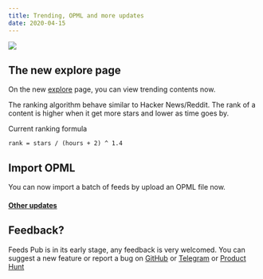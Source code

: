 ```yaml
---
title: Trending, OPML and more updates
date: 2020-04-15
---
```


![](https://timqian-imgs.s3.ap-southeast-1.amazonaws.com/2020-04-Screen%20Shot%202020-04-15%20at%2011.14.23%20AM.png)

## The new explore page

On the new [explore](https://feeds.pub/explore) page, you can view trending contents now.

The ranking algorithm behave similar to Hacker News/Reddit. The rank of a content is higher when it get more stars and lower as time goes by.

Current ranking formula
```
rank = stars / (hours + 2) ^ 1.4
```

## Import OPML

You can now import a batch of feeds by upload an OPML file now.

#### [Other updates](https://github.com/feedspub/feedspub-feedback/issues?q=is%3Aissue+is%3Aclosed)

## Feedback?

Feeds Pub is in its early stage, any feedback is very welcomed. You can suggest a new feature or report a bug on [GitHub](https://github.com/feedspub/feedspub-feedback/issues) or [Telegram](https://t.me/feedspub_chat) or [Product Hunt](https://www.producthunt.com/posts/feeds-pub)

